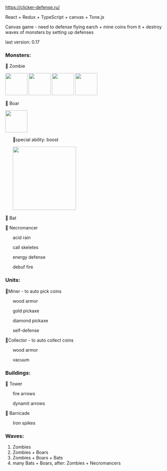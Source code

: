 https://clicker-defense.ru/

React + Redux + TypeScript + canvas + Tone.js

Canvas game - need to defense flying earch + mine coins from it + destroy waves of monsters by setting up defenses

last version: 0.17

<h3>Monsters:</h3>

🎃 Zombie
  
  <img src="https://clicker-defense.ru/static/media/readmy/Zombie1.gif" height="70" />
  <img src="https://clicker-defense.ru/static/media/readmy/Zombie2.gif" height="70" />
  <img src="https://clicker-defense.ru/static/media/readmy/Zombie3.gif" height="70" />
  <img src="https://clicker-defense.ru/static/media/readmy/Zombie4.gif" height="70" />
	
🎃 Boar

  <img src="https://clicker-defense.ru/static/media/readmy/Boar.gif" height="70" />
  
&nbsp;&nbsp;&nbsp;&nbsp;&nbsp; 🌟special ability: boost

&nbsp;&nbsp;&nbsp;&nbsp;&nbsp; <img src="https://clicker-defense.ru/static/media/readmy/BoarSpecialAbility.gif" height="200" />
	
🎃 Bat

🎃 Necromancer
  
&nbsp;&nbsp;&nbsp;&nbsp;&nbsp; acid rain

&nbsp;&nbsp;&nbsp;&nbsp;&nbsp; call skeletes

&nbsp;&nbsp;&nbsp;&nbsp;&nbsp; energy defense

&nbsp;&nbsp;&nbsp;&nbsp;&nbsp; debuf fire
	
<h3>Units:</h3>

👲Miner - to auto pick coins

&nbsp;&nbsp;&nbsp;&nbsp;&nbsp; wood armor

&nbsp;&nbsp;&nbsp;&nbsp;&nbsp; gold pickaxe

&nbsp;&nbsp;&nbsp;&nbsp;&nbsp; diamond pickaxe

&nbsp;&nbsp;&nbsp;&nbsp;&nbsp; self-defense
	
👲Collector - to auto collect coins 

&nbsp;&nbsp;&nbsp;&nbsp;&nbsp; wood armor

&nbsp;&nbsp;&nbsp;&nbsp;&nbsp; vacuum
	
<h3>Buildings:</h3>

🏯 Tower

&nbsp;&nbsp;&nbsp;&nbsp;&nbsp; fire arrows

&nbsp;&nbsp;&nbsp;&nbsp;&nbsp; dynamit arrows 
	
🏯 Barricade

&nbsp;&nbsp;&nbsp;&nbsp;&nbsp; Iron spikes

<h3>Waves:</h3>

1. Zombies 
2. Zombies + Boars
3. Zombies + Boars + Bats
4. many Bats + Boars, after: Zombies + Necromancers